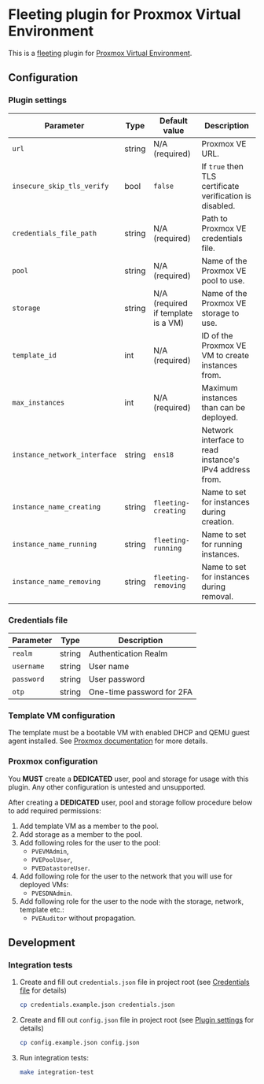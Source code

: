 # Fleeting plugin for Proxmox Virtual Environment

This is a [fleeting](https://gitlab.com/gitlab-org/fleeting/fleeting) plugin for [Proxmox Virtual Environment](https://www.proxmox.com/en/proxmox-virtual-environment/overview).

## Configuration
### Plugin settings

| Parameter                    | Type   | Default value                      | Description                                              |
| ---------------------------- | ------ | ---------------------------------- | -------------------------------------------------------- |
| `url`                        | string | N/A (required)                     | Proxmox VE URL.                                          |
| `insecure_skip_tls_verify`   | bool   | `false`                            | If `true` then TLS certificate verification is disabled. |
| `credentials_file_path`      | string | N/A (required)                     | Path to Proxmox VE credentials file.                     |
| `pool`                       | string | N/A (required)                     | Name of the Proxmox VE pool to use.                      |
| `storage`                    | string | N/A (required if template is a VM) | Name of the Proxmox VE storage to use.                   |
| `template_id`                | int    | N/A (required)                     | ID of the Proxmox VE VM to create instances from.        |
| `max_instances`              | int    | N/A (required)                     | Maximum instances than can be deployed.                  |
| `instance_network_interface` | string | `ens18`                            | Network interface to read instance's IPv4 address from.  |
| `instance_name_creating`     | string | `fleeting-creating`                | Name to set for instances during creation.               |
| `instance_name_running`      | string | `fleeting-running`                 | Name to set for running instances.                       |
| `instance_name_removing`     | string | `fleeting-removing`                | Name to set for instances during removal.                |

### Credentials file

<!-- TODO: Document `path` and `privs`  -->
| Parameter  | Type   | Description               |
| ---------- | ------ | ------------------------- |
| `realm`    | string | Authentication Realm      |
| `username` | string | User name                 |
| `password` | string | User password             |
| `otp`      | string | One-time password for 2FA |

### Template VM configuration
The template must be a bootable VM with enabled DHCP and QEMU guest agent installed. See [Proxmox documentation](https://pve.proxmox.com/wiki/Qemu-guest-agent) for more details.

### Proxmox configuration
You **MUST** create a **DEDICATED** user, pool and storage for usage with this plugin. Any other configuration is untested and unsupported.

After creating a **DEDICATED** user, pool and storage follow procedure below to add required permissions:
1. Add template VM as a member to the pool.
2. Add storage as a member to the pool.
3. Add following roles for the user to the pool:
   * `PVEVMAdmin`,
   * `PVEPoolUser`,
   * `PVEDatastoreUser`.
4. Add following role for the user to the network that you will use for deployed VMs:
    * `PVESDNAdmin`.
5. Add following role for the user to the node with the storage, network, template etc.:
    * `PVEAuditor` without propagation.

## Development
### Integration tests

1. Create and fill out `credentials.json` file in project root (see [Credentials file](#credentials-file) for details)
    ```bash
    cp credentials.example.json credentials.json
    ```
2. Create and fill out `config.json` file in project root (see [Plugin settings](#plugin-settings) for details)
    ```bash
    cp config.example.json config.json
    ```
3. Run integration tests:
    ```bash
    make integration-test
    ```
